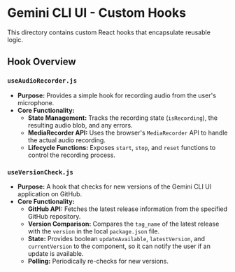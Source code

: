 # Gemini CLI UI - Custom Hooks

This directory contains custom React hooks that encapsulate reusable logic.

## Hook Overview

### `useAudioRecorder.js`

-   **Purpose:** Provides a simple hook for recording audio from the user's microphone.
-   **Core Functionality:**
    -   **State Management:** Tracks the recording state (`isRecording`), the resulting audio blob, and any errors.
    -   **MediaRecorder API:** Uses the browser's `MediaRecorder` API to handle the actual audio recording.
    -   **Lifecycle Functions:** Exposes `start`, `stop`, and `reset` functions to control the recording process.

### `useVersionCheck.js`

-   **Purpose:** A hook that checks for new versions of the Gemini CLI UI application on GitHub.
-   **Core Functionality:**
    -   **GitHub API:** Fetches the latest release information from the specified GitHub repository.
    -   **Version Comparison:** Compares the `tag_name` of the latest release with the `version` in the local `package.json` file.
    -   **State:** Provides boolean `updateAvailable`, `latestVersion`, and `currentVersion` to the component, so it can notify the user if an update is available.
    -   **Polling:** Periodically re-checks for new versions.
